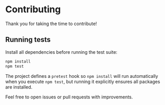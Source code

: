 # Contributing

Thank you for taking the time to contribute!

## Running tests

Install all dependencies before running the test suite:

```bash
npm install
npm test
```

The project defines a `pretest` hook so `npm install` will run automatically when you execute `npm test`, but running it explicitly ensures all packages are installed.

Feel free to open issues or pull requests with improvements.

